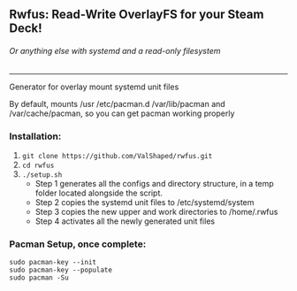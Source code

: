 ## Rwfus: Read-Write OverlayFS for your Steam Deck!
###### Or anything else with systemd and a read-only filesystem
---

Generator for overlay mount systemd unit files

By default, mounts /usr /etc/pacman.d /var/lib/pacman and /var/cache/pacman, so you can get pacman working properly

### Installation:

1. `git clone https://github.com/ValShaped/rwfus.git`
2. `cd rwfus`
3. `./setup.sh`
    - Step 1 generates all the configs and directory structure, in a temp folder located alongside the script.
    - Step 2 copies the systemd unit files to /etc/systemd/system
    - Step 3 copies the new upper and work directories to /home/.rwfus
    - Step 4 activates all the newly generated unit files

### Pacman Setup, once complete:
```
sudo pacman-key --init
sudo pacman-key --populate
sudo pacman -Su
```
